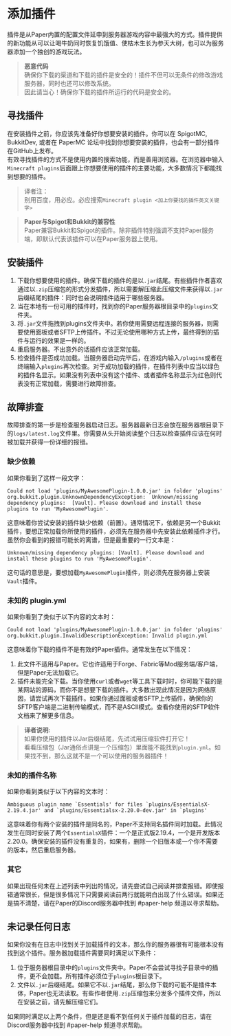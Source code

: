# 添加插件
插件是从Paper内置的配置文件延申到服务器游戏内容中最强大的方式。插件提供的新功能从可以让喝牛奶同时恢复饥饿值、使枯木生长为参天大树，也可以为服务器添加一个独创的游戏玩法。  
>**恶意代码**  
>确保你下载的渠道和下载的插件是安全的！插件不但可以无条件的修改游戏服务器，同时也还可以修改系统。  
>因此请当心！确保你下载的插件所运行的代码是安全的。 

## 寻找插件
在安装插件之前，你应该先准备好你想要安装的插件。你可以在 SpigotMC, BukkitDev, 或者在 PaperMC 论坛中找到你想要安装的插件，也会有一部分插件在GitHub上发布。  
有效寻找插件的方式不是使用内置的搜索功能，而是善用浏览器。在浏览器中输入`Minecraft plugins`后面跟上你想要使用的插件的主要功能，大多数情况下都能找到想要的插件。  
> 译者注：  
> 别用百度，用必应。必应搜索`Minecraft plugin <加上你要找的插件英文关键字>`
  
>**Paper与Spigot和Bukkit的兼容性**  
>Paper兼容Bukkit和Spigot的插件。除非插件特别强调不支持Paper服务端，即默认代表该插件可以在Paper服务器上使用。  

## 安装插件
1. 下载你想要使用的插件。确保下载的插件的是以`.jar`结尾。有些插件作者喜欢通过以`.zip`压缩包的形式分发插件，所以需要解压缩此压缩文件来获得以`.jar`后缀结尾的插件：同时也会说明插件适用于哪些服务器。
2. 当在本地有一份可用的插件时，找到你的Paper服务器根目录中的`plugins`文件夹。
3. 将`.jar`文件拖拽到plugins文件夹中。若你使用需要远程连接的服务器，则需要使用面板或者SFTP上传插件。不过无论使用哪种方式上传，最终得到的插件与运行的效果是一样的。
4. 重启服务器。不出意外的话插件应该正常加载。
5. 检查插件是否成功加载。当服务器启动完毕后，在游戏内输入`/plugins`或者在终端输入`plugins`再次检查。对于成功加载的插件，在插件列表中应当以绿色的插件名显示。如果没有列表中没有这个插件、或者插件名称显示为红色则代表没有正常加载，需要进行故障排查。

## 故障排查
故障排查的第一步是检查服务器启动日志。服务器最新日志会放在服务器根目录下的`logs/latest.log`文件里。你需要从头开始阅读整个日志以检查插件应该在何时被加载并获得一份详细的报错。

### 缺少依赖
如果你看到了这样一段文字：
```
Could not load 'plugins/MyAwesomePlugin-1.0.0.jar' in folder 'plugins'  
org.bukkit.plugin.UnknownDependencyException:  Unknown/missing dependency plugins:  [Vault]. Please download and install these plugins to run 'MyAwesomePlugin'.
```
这意味着你尝试安装的插件缺少依赖（前置）。通常情况下，依赖是另一个Bukkit插件，要想正常加载你所使用的插件，必须先在服务器中先安装此依赖插件才行。虽然你会看到的报错可能长的离谱，但是最重要的一行文本是：  
````
Unknown/missing dependency plugins: [Vault]. Please download and install these plugins to run 'MyAwesomePlugin'.
````
这句话的意思是，要想加载`MyAwesomePlugin`插件，则必须先在服务器上安装`Vault`插件。

### 未知的 plugin.yml
如果你看到了类似于以下内容的文本时：
```
Could not load 'plugins/MyAwesomePlugin-1.0.0.jar' in folder 'plugins'
org.bukkit.plugin.InvalidDescriptionException: Invalid plugin.yml
```
这意味着你下载的插件不是有效的Paper插件。通常发生在以下情况：  
1. 此文件不适用与Paper。它也许适用于Forge、Fabric等Mod服务端/客户端，但是Paper无法加载它。  
2. 插件未能完全下载。当你使用`curl`或者`wget`等工具下载时时，你可能下载的是某网站的源码，而你不是想要下载的插件。大多数出现此情况是因为网络原因，请尝试再次下载插件。如果你通过面板或者SFTP上传插件，确保你的SFTP客户端是二进制传输模式，而不是ASCII模式。查看你使用的SFTP软件文档来了解更多信息。

> **译者说明:**  
> 如果你使用的插件以Jar后缀结尾，先试试用压缩软件打开它！  
> 看看压缩包（Jar通俗点讲是一个压缩包）里面能不能找到`plugin.yml`。如果找不到，那么这就不是一个可以使用的服务器插件！  

### 未知的插件名称
如果你看到类似于以下内容的文本时：  
```
Ambiguous plugin name `Essentials' for files `plugins/EssentialsX-2.19.4.jar' and `plugins/Essentialsx-2.20.0-dev.jar' in `plugins'
```  
这意味着你有两个安装的插件是同名的，Paper不支持同名插件同时加载。此情况发生在同时安装了两个`EssentialsX`插件：一个是正式版2.19.4，一个是开发版本2.20.0。确保安装的插件没有重复的，如果有，删除一个旧版本或一个你不需要的版本，然后重启服务器。  

### 其它
如果出现任何未在上述列表中列出的情况，请先尝试自己阅读并排查报错。即使报错通常很长，但是很多情况下只需要阅读前两行就能明白出现了什么错误。如果还是搞不清楚，请在Paper的Discord服务器中找到 #paper-help 频道以寻求帮助。  

## 未记录任何日志
如果你没有在日志中找到关于加载插件的文本，那么你的服务器很有可能根本没有找到这个插件。服务器加载插件需要同时满足以下条件：  
1. 位于服务器根目录中的`plugins`文件夹中。Paper不会尝试寻找子目录中的插件，更不会加载。所有插件必须位于`plugins`根目录下。
2. 文件以`.jar`后缀结尾。如果它不以`.jar`结尾，那么你下载的可能不是插件本体，Paper也无法读取。有些作者使用`.zip`压缩包来分发多个插件文件，所以在安装之前，请先解压缩它们。

如果同时满足以上两个条件，但是还是看不到任何关于插件加载的日志，请在Discord服务器中找到 #paper-help 频道寻求帮助。  
